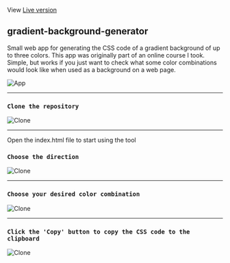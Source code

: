 View [Live version](https://kentlogic.github.io/gradient-background-generator/)

## gradient-background-generator
Small web app for generating the CSS code of a gradient background of up to three colors. 
This app was originally part of an online course I took. Simple, but works if you just want to check what some color combinations would look like when used as a background on a web page.



 ![App]( https://raw.githubusercontent.com/kentlogic/gradient-background-generator/master/gb-generator-s1.png)
 
---------------------------------------------------------------------------------------------------------------------

### `Clone the repository`
![Clone](https://raw.githubusercontent.com/kentlogic/gradient-background-generator/master/clone-repo.png)

---------------------------------------------------------------------------------------------------------------------

Open the index.html file to start using the tool

### `Choose the direction`
![Clone](https://raw.githubusercontent.com/kentlogic/gradient-background-generator/master/gb-generator-s2.png)

---------------------------------------------------------------------------------------------------------------------

### `Choose your desired color combination`
![Clone](https://raw.githubusercontent.com/kentlogic/gradient-background-generator/master/gb-generator-s3.png)

---------------------------------------------------------------------------------------------------------------------

### `Click the 'Copy' button to copy the CSS code to the clipboard`
![Clone](https://github.com/kentlogic/gradient-background-generator/blob/master/gb-generator-s4.png)

